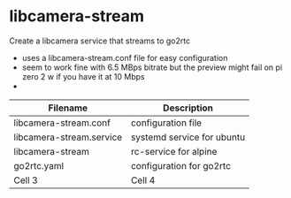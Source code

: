 # libcamera-stream
Create a libcamera service that streams to go2rtc

* uses a libcamera-stream.conf file for easy configuration
* seem to work fine with 6.5 MBps bitrate but the preview might fail on pi zero 2 w if you have it at 10 Mbps
* 


| Filename  | Description |
|---|---|
| libcamera-stream.conf | configuration file |
| libcamera-stream.service | systemd service for ubuntu |
| libcamera-stream | rc-service for alpine |
| go2rtc.yaml | configuration for go2rtc|
| Cell 3 | Cell 4 |
